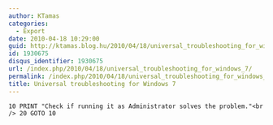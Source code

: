 ```yaml
---
author: KTamas
categories:
  - Export
date: 2010-04-18 10:29:00
guid: http://ktamas.blog.hu/2010/04/18/universal_troubleshooting_for_windows_7
id: 1930675
disqus_identifier: 1930675
url: /index.php/2010/04/18/universal_troubleshooting_for_windows_7/
permalink: /index.php/2010/04/18/universal_troubleshooting_for_windows_7/
title: Universal troubleshooting for Windows 7
---
```


`10 PRINT "Check if running it as Administrator solves the problem."<br /> 20 GOTO 10`
